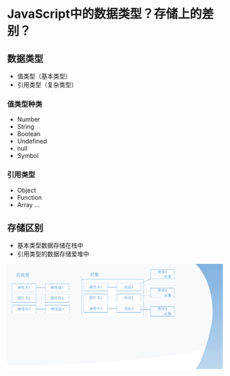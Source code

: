 # JavaScript中的数据类型？存储上的差别？

## 数据类型
* 值类型（基本类型）
* 引用类型（复杂类型）

### 值类型种类
* Number
* String
* Boolean
* Undefined
* null
* Symbol

### 引用类型
* Object
* Function
* Array
...

## 存储区别
* 基本类型数据存储在栈中
* 引用类型的数据存储爱堆中

<img src="../../5.图解JavaScript/教程/ES基础/直接量属性和对象属性的内存模型.png" />